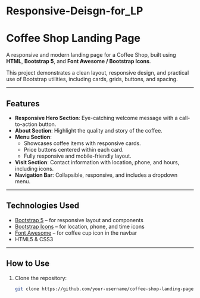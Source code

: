 # Responsive-Deisgn-for_LP
# Coffee Shop Landing Page

A responsive and modern landing page for a Coffee Shop, built using **HTML**, **Bootstrap 5**, and **Font Awesome / Bootstrap Icons**.  

This project demonstrates a clean layout, responsive design, and practical use of Bootstrap utilities, including cards, grids, buttons, and spacing.

---

## Features

- **Responsive Hero Section**: Eye-catching welcome message with a call-to-action button.  
- **About Section**: Highlight the quality and story of the coffee.  
- **Menu Section**: 
  - Showcases coffee items with responsive cards.  
  - Price buttons centered within each card.  
  - Fully responsive and mobile-friendly layout.  
- **Visit Section**: Contact information with location, phone, and hours, including icons.  
- **Navigation Bar**: Collapsible, responsive, and includes a dropdown menu.

---

## Technologies Used

- [Bootstrap 5](https://getbootstrap.com/) – for responsive layout and components  
- [Bootstrap Icons](https://icons.getbootstrap.com/) – for location, phone, and time icons  
- [Font Awesome](https://fontawesome.com/) – for coffee cup icon in the navbar  
- HTML5 & CSS3  

---

## How to Use

1. Clone the repository:  
   ```bash
   git clone https://github.com/your-username/coffee-shop-landing-page.git
